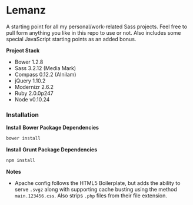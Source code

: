 # Lemanz

A starting point for all my personal/work-related Sass projects. Feel free to pull form anything you like in this repo to use or not. Also includes some special JavaScript starting points as an added bonus.

**Project Stack**

- Bower 1.2.8
- Sass 3.2.12 (Media Mark)
- Compass 0.12.2 (Alnilam)
- jQuery 1.10.2
- Modernizr 2.6.2
- Ruby 2.0.0p247
- Node v0.10.24

### Installation

**Install Bower Package Dependencies**

```bash
bower install
```

**Install Grunt Package Dependencies**

```bash
npm install
```

**Notes**

- Apache config follows the HTML5 Boilerplate, but adds the ability to serve ``.svgz`` along with supporting cache busting using the method ``main.123456.css``. Also strips ``.php`` files from their file extension.